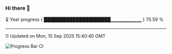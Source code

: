 ### Hi there 👋

⏳ Year progress { █████████████████████▁▁▁▁▁▁▁▁▁ } 70.59 %

---

⏰ Updated on Mon, 15 Sep 2025 15:40:40 GMT

![Progress Bar CI](https://github.com/IshwaranRudhara/GIT-ACTION/workflows/Progress%20Bar%20CI/badge.svg)
